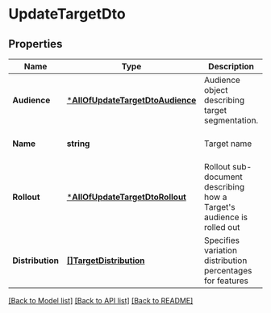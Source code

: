 # UpdateTargetDto

## Properties
Name | Type | Description | Notes
------------ | ------------- | ------------- | -------------
**Audience** | [***AllOfUpdateTargetDtoAudience**](AllOfUpdateTargetDtoAudience.md) | Audience object describing target segmentation. | [default to null]
**Name** | **string** | Target name | [optional] [default to null]
**Rollout** | [***AllOfUpdateTargetDtoRollout**](AllOfUpdateTargetDtoRollout.md) | Rollout sub-document describing how a Target&#x27;s audience is rolled out | [optional] [default to null]
**Distribution** | [**[]TargetDistribution**](TargetDistribution.md) | Specifies variation distribution percentages for features | [default to null]

[[Back to Model list]](../README.md#documentation-for-models) [[Back to API list]](../README.md#documentation-for-api-endpoints) [[Back to README]](../README.md)

